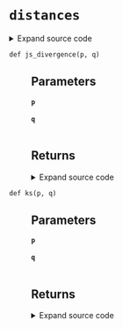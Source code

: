 # <code>distances</code>
<details class="source">
<summary>
<span>Expand source code</span>
</summary>
<pre>
```python
import math

import numpy as np


def hellinger(p, q):
    """

    Parameters
    ----------
    p

    q


    Returns
    -------

    """
    return math.sqrt(np.sum((np.sqrt(p) - np.sqrt(q)) ** 2) / 2)


def psi(p, q):
    """

    Parameters
    ----------
    p

    q


    Returns
    -------

    """
    return np.sum((p - q) * np.log(p / q))


def kl_divergence(p, q):
    """

    Parameters
    ----------
    p

    q


    Returns
    -------

    """
    kl = np.sum(p * np.log(p / q))
    return kl


def js_divergence(p, q):
    """

    Parameters
    ----------
    p

    q


    Returns
    -------

    """
    m = (p + q) / 2
    pm = kl_divergence(p, m)
    qm = kl_divergence(q, m)
    jsd = (pm + qm) / 2
    return jsd


def ks(p, q):
    """

    Parameters
    ----------
    p

    q


    Returns
    -------

    """
    return np.max(np.abs(np.cumsum(p) - np.cumsum(q)))
```
</pre>
</details>
## Functions
<dl>
<dt id="anovos.drift.distances.hellinger"><code class="name flex hljs csharp">
<span class="k">def</span> <span class="nf"><span class="ident">hellinger</span></span>(<span class="n">p, q)</span>
</code></dt>
<dd>
<div class="desc"><h2 id="parameters">Parameters</h2>
<dl>
<dt><strong><code>p</code></strong></dt>
<dd>&nbsp;</dd>
<dt><strong><code>q</code></strong></dt>
<dd>&nbsp;</dd>
</dl>
<h2 id="returns">Returns</h2></div>
<details class="source">
<summary>
<span>Expand source code</span>
</summary>
<pre>
```python
def hellinger(p, q):
    """

    Parameters
    ----------
    p

    q


    Returns
    -------

    """
    return math.sqrt(np.sum((np.sqrt(p) - np.sqrt(q)) ** 2) / 2)
```
</pre>
</details>
</dd>
<dt id="anovos.drift.distances.js_divergence"><code class="name flex hljs csharp">
<span class="k">def</span> <span class="nf"><span class="ident">js_divergence</span></span>(<span class="n">p, q)</span>
</code></dt>
<dd>
<div class="desc"><h2 id="parameters">Parameters</h2>
<dl>
<dt><strong><code>p</code></strong></dt>
<dd>&nbsp;</dd>
<dt><strong><code>q</code></strong></dt>
<dd>&nbsp;</dd>
</dl>
<h2 id="returns">Returns</h2></div>
<details class="source">
<summary>
<span>Expand source code</span>
</summary>
<pre>
```python
def js_divergence(p, q):
    """

    Parameters
    ----------
    p

    q


    Returns
    -------

    """
    m = (p + q) / 2
    pm = kl_divergence(p, m)
    qm = kl_divergence(q, m)
    jsd = (pm + qm) / 2
    return jsd
```
</pre>
</details>
</dd>
<dt id="anovos.drift.distances.kl_divergence"><code class="name flex hljs csharp">
<span class="k">def</span> <span class="nf"><span class="ident">kl_divergence</span></span>(<span class="n">p, q)</span>
</code></dt>
<dd>
<div class="desc"><h2 id="parameters">Parameters</h2>
<dl>
<dt><strong><code>p</code></strong></dt>
<dd>&nbsp;</dd>
<dt><strong><code>q</code></strong></dt>
<dd>&nbsp;</dd>
</dl>
<h2 id="returns">Returns</h2></div>
<details class="source">
<summary>
<span>Expand source code</span>
</summary>
<pre>
```python
def kl_divergence(p, q):
    """

    Parameters
    ----------
    p

    q


    Returns
    -------

    """
    kl = np.sum(p * np.log(p / q))
    return kl
```
</pre>
</details>
</dd>
<dt id="anovos.drift.distances.ks"><code class="name flex hljs csharp">
<span class="k">def</span> <span class="nf"><span class="ident">ks</span></span>(<span class="n">p, q)</span>
</code></dt>
<dd>
<div class="desc"><h2 id="parameters">Parameters</h2>
<dl>
<dt><strong><code>p</code></strong></dt>
<dd>&nbsp;</dd>
<dt><strong><code>q</code></strong></dt>
<dd>&nbsp;</dd>
</dl>
<h2 id="returns">Returns</h2></div>
<details class="source">
<summary>
<span>Expand source code</span>
</summary>
<pre>
```python
def ks(p, q):
    """

    Parameters
    ----------
    p

    q


    Returns
    -------

    """
    return np.max(np.abs(np.cumsum(p) - np.cumsum(q)))
```
</pre>
</details>
</dd>
<dt id="anovos.drift.distances.psi"><code class="name flex hljs csharp">
<span class="k">def</span> <span class="nf"><span class="ident">psi</span></span>(<span class="n">p, q)</span>
</code></dt>
<dd>
<div class="desc"><h2 id="parameters">Parameters</h2>
<dl>
<dt><strong><code>p</code></strong></dt>
<dd>&nbsp;</dd>
<dt><strong><code>q</code></strong></dt>
<dd>&nbsp;</dd>
</dl>
<h2 id="returns">Returns</h2></div>
<details class="source">
<summary>
<span>Expand source code</span>
</summary>
<pre>
```python
def psi(p, q):
    """

    Parameters
    ----------
    p

    q


    Returns
    -------

    """
    return np.sum((p - q) * np.log(p / q))
```
</pre>
</details>
</dd>
</dl>